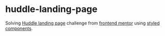 # huddle-landing-page

Solving [Huddle landing page](https://www.frontendmentor.io/challenges/huddle-landing-page-with-curved-sections-5ca5ecd01e82137ec91a50f2) challenge from [frontend mentor](https://www.frontendmentor.io/) using [styled components](https://styled-components.com/).  